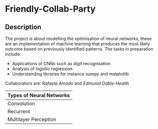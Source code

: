 # Friendly-Collab-Party
## Description
The project is about modelling the optimisation of neural networks, these are an implementation of machine learning that produces the most likely outcome based on previously identified patterns. 
The tasks in preparation include:
* Applications of CNNs such as digit recognisation
* Analysis of logistic regression
* Understanding libraries for instance numpy and matplotlib

Collaborators are: *Rafaela Amado* and *Edmumd Dable-Health*


|Types of Neural Networks|
|------------------------|
|Convolution|
|Recurrent|
|Multilayer Perception|

